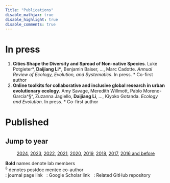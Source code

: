```yaml
---
Title: "Publications"
disable_mathjax: true
disable_highlight: true
disable_comments: true
---
```

<center>
<a target="_blank" href="https://scholar.google.com/citations?user=0I2wXJQAAAAJ&hl=en"><i class="ai ai-google-scholar ai-2x"></i></a> 
<a target="_blank" href="https://www.researchgate.net/profile/Daijiang_Li"><i class="ai ai-researchgate ai-2x"></i></a> 
<a target="_blank" href="https://publons.com/a/719613/"><i class="ai ai-publons ai-2x"></i></a>
</center>


# In press

<ol>

<li> <b>Cities Shape the Diversity and Spread of Non-native Species</b>. Luke Potgieter*, <b>Daijiang Li*</b>, Benjamin Baiser, ..., Marc Cadotte. <i>Annual Review of Ecology, Evolution, and Systematics</i>. In press. * Co-first author <a href="" target="_blank" title="Text through DOI"><i class="ai ai-doi"></i></a> </li> 

<li> <b>Online toolkits for collaborative and inclusive global research in urban evolutionary ecology</b>. Amy Savage, Meredith Willmott, Pablo Moreno-García^§^,  Zuzanna Jagiello, <b>Daijiang Li</b>, ..., Kiyoko Gotanda. <i>Ecology and Evolution</i>. In press. * Co-first author <a href="https://www.authorea.com/users/765260/articles/773945-online-toolkits-for-collaborative-and-inclusive-global-research-in-urban-evolutionary-ecology" target="_blank" title="Text through DOI"><i class="ai ai-doi"></i></a> </li> 

</ol>





# Published

## Jump to year

<div style="text-align: center;">

[2024](#2024), [2023](#2023), [2022](#2022), [2021](#2021), [2020](#2020), [2019](#2019), [2018](#2018), [2017](#2017), [2016 and before](#2016)

</div>

**Bold** names denote lab members  
<sup>§</sup> denotes postdoc mentee co-author  
<i class="ai ai-doi"></i>: journal page link &nbsp; <i class="ai ai-google-scholar"></i>: Google Scholar link &nbsp;  <i class="fab fa-github"></i>: Related GitHub repository  
